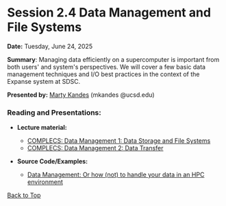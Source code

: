 # Session 2.4 Data Management and File Systems

**Date:** Tuesday, June 24, 2025

**Summary**: Managing data efficiently on a supercomputer is important from both users' and system's perspectives. We will cover a few basic data management techniques and I/O best practices in the context of the Expanse system at SDSC. 

**Presented by:** [Marty Kandes](https://www.linkedin.com/in/marty-kandes-b53a34144) (mkandes @ucsd.edu)

### Reading and Presentations:

* **Lecture material:**
   * [COMPLECS: Data Management 1: Data Storage and File Systems](https://education.sdsc.edu/training/interactive/?id=202505-Data-Storage-and-File-Systems)
   * [COMPLECS: Data Management 2: Data Transfer](https://github.com/sdsc/sdsc-summer-institute-2023/tree/main/3.2_data_management)

* **Source Code/Examples:**
   * [Data Management: Or how (not) to handle your data in an HPC environment](https://github.com/sdsc/sdsc-summer-institute-2022/tree/main/2.5_data_management)

[Back to Top](#top)
